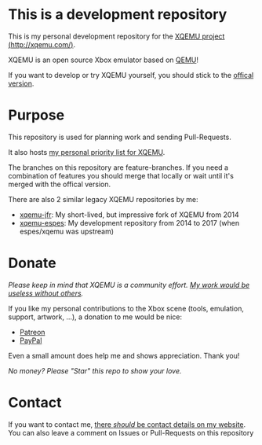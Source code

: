 # This is a development repository

This is my personal development repository for the [XQEMU project (http://xqemu.com/)](http://xqemu.com).

XQEMU is an open source Xbox emulator based on [QEMU](https://www.qemu.org/)!

If you want to develop or try XQEMU yourself, you should stick to the [offical version](https://github.com/xqemu/xqemu).

# Purpose

This repository is used for planning work and sending Pull-Requests.

It also hosts [my personal priority list for XQEMU](https://github.com/JayFoxRox/xqemu/issues/8).

The branches on this repository are feature-branches.
If you need a combination of features you should merge that locally or wait until it's merged with the offical version.

There are also 2 similar legacy XQEMU repositories by me:

* [xqemu-jfr](https://github.com/JayFoxRox/xqemu-jfr): My short-lived, but impressive fork of XQEMU from 2014
* [xqemu-espes](https://github.com/JayFoxRox/xqemu-espes/): My development repository from 2014 to 2017 (when espes/xqemu was upstream)

# Donate

*Please keep in mind that XQEMU is a community effort.*
*[My work would be useless without others](https://github.com/xqemu/xqemu/graphs/contributors).*

If you like my personal contributions to the Xbox scene (tools, emulation, support, artwork, ...), a donation to me would be nice:

* [Patreon](https://www.patreon.com/jayfoxrox)
* [PayPal](https://www.paypal.com/cgi-bin/webscr?cmd=_donations&business=x1f3o3x7x%40googlemail%2ecom&lc=GB&item_name=Jannik%20Vogel%20%28JayFoxRox%29&no_note=0&currency_code=USD&bn=PP%2dDonationsBF%3abtn_donateCC_LG%2egif%3aNonHostedGuest)

Even a small amount does help me and shows appreciation. Thank you!

*No money? Please "Star" this repo to show your love.*

# Contact

If you want to contact me, [there *should* be contact details on my website](http://jannikvogel.de/).
You can also leave a comment on Issues or Pull-Requests on this repository
